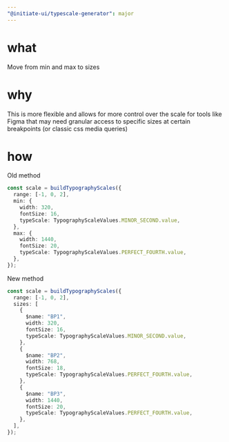 ```yaml
---
"@initiate-ui/typescale-generator": major
---
```


# what

Move from min and max to sizes

# why

This is more flexible and allows for more control over the scale for tools like Figma that may need granular access to specific sizes at certain breakpoints (or classic css media queries)

# how

Old method

```typescript
const scale = buildTypographyScales({
  range: [-1, 0, 2],
  min: {
    width: 320,
    fontSize: 16,
    typeScale: TypographyScaleValues.MINOR_SECOND.value,
  },
  max: {
    width: 1440,
    fontSize: 20,
    typeScale: TypographyScaleValues.PERFECT_FOURTH.value,
  },
});
```

New method

```typescript
const scale = buildTypographyScales({
  range: [-1, 0, 2],
  sizes: [
    {
      $name: "BP1",
      width: 320,
      fontSize: 16,
      typeScale: TypographyScaleValues.MINOR_SECOND.value,
    },
    {
      $name: "BP2",
      width: 768,
      fontSize: 18,
      typeScale: TypographyScaleValues.PERFECT_FOURTH.value,
    },
    {
      $name: "BP3",
      width: 1440,
      fontSize: 20,
      typeScale: TypographyScaleValues.PERFECT_FOURTH.value,
    },
  ],
});
```
